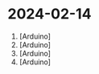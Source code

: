 # 2024-02-14

1. [](https://github.comundefined "Amo + Arduino = Arduimo") [Arduino]
2. [](https://github.comundefined "Example file to blink the LED on an Arduino") [Arduino]
3. [](https://github.comundefined "TV Power On/Off by Flickering Lights using Ardiuno") [Arduino]
4. [](https://github.comundefined "Bakelite Rebuild that can be programmed with decade specific 'Radio Days'") [Arduino]
